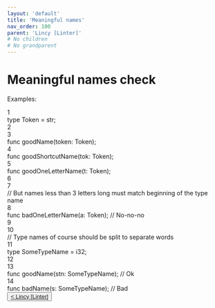 ```yaml
---
layout: 'default'
title: 'Meaningful names'
nav_order: 100
parent: 'Lincy [Linter]'
# No children
# No grandparent
---
```


# Meaningful names check

Examples:

<div class="code-fence highlight-jacy">
            <div class="copy"><i class="far fa-copy"></i></div>
            <div class="code line-numbers highlight-jc hljs">
                <div class="line-num" data-line-num="1">1</div><div class="line"><span class="hljs-keyword">type</span> <span class="hljs-title class_">Token</span> = <span class="hljs-type">str</span>;</div><div class="line-num" data-line-num="2">2</div><div class="line"></div><div class="line-num" data-line-num="3">3</div><div class="line"><span class="hljs-keyword">func</span> <span class="hljs-title function_">goodName</span>(token: Token);</div><div class="line-num" data-line-num="4">4</div><div class="line"><span class="hljs-keyword">func</span> <span class="hljs-title function_">goodShortcutName</span>(tok: Token);</div><div class="line-num" data-line-num="5">5</div><div class="line"><span class="hljs-keyword">func</span> <span class="hljs-title function_">goodOneLetterName</span>(t: Token);</div><div class="line-num" data-line-num="6">6</div><div class="line"></div><div class="line-num" data-line-num="7">7</div><div class="line"><span class="hljs-comment">// But names less than 3 letters long must match beginning of the type name</span></div><div class="line-num" data-line-num="8">8</div><div class="line"><span class="hljs-keyword">func</span> <span class="hljs-title function_">badOneLetterName</span>(a: Token); <span class="hljs-comment">// No-no-no</span></div><div class="line-num" data-line-num="9">9</div><div class="line"></div><div class="line-num" data-line-num="10">10</div><div class="line"><span class="hljs-comment">// Type names of course should be split to separate words</span></div><div class="line-num" data-line-num="11">11</div><div class="line"><span class="hljs-keyword">type</span> <span class="hljs-title class_">SomeTypeName</span> = <span class="hljs-type">i32</span>;</div><div class="line-num" data-line-num="12">12</div><div class="line"></div><div class="line-num" data-line-num="13">13</div><div class="line"><span class="hljs-keyword">func</span> <span class="hljs-title function_">goodName</span>(stn: SomeTypeName); <span class="hljs-comment">// Ok</span></div><div class="line-num" data-line-num="14">14</div><div class="line"><span class="hljs-keyword">func</span> <span class="hljs-title function_">badName</span>(s: SomeTypeName); <span class="hljs-comment">// Bad</span></div>
            </div>
        </div>
<div class="nav-btn-block">
    <button class="nav-btn left">
    <a class="link" href="/dev-book/lincy/index">< Lincy [Linter]</a>
</button>

    
</div>
